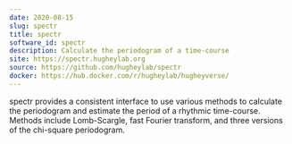 ```yaml
---
date: 2020-08-15
slug: spectr
title: spectr
software_id: spectr
description: Calculate the periodogram of a time-course
site: https://spectr.hugheylab.org
source: https://github.com/hugheylab/spectr
docker: https://hub.docker.com/r/hugheylab/hugheyverse/
---
```


spectr provides a consistent interface to use various methods to calculate the periodogram and estimate the period of a rhythmic time-course. Methods include Lomb-Scargle, fast Fourier transform, and three versions of the chi-square periodogram.
